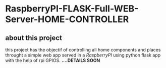 # RaspberryPI-FLASK-Full-WEB-Server-HOME-CONTROLLER
## about this project
this project has the objectif of controlling all home components and places throught a simple web app served in a *RaspberryPI* using python
flask app with the help of rpi GPIOS.
**....DETAILS SOON**